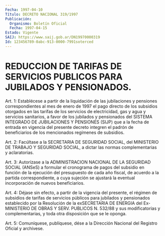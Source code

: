 ```yaml
---
Fecha: 1997-04-10
Título: DECRETO NACIONAL 319/1997
Publicación:
  Organismo: Boletín Oficial
  Fecha: 1997-04-15
Estado: Vigente
SAIJ: https://www.saij.gob.ar/DN19970000319
Id: 123456789-0abc-913-0000-7991soterced
---
```

# REDUCCION DE TARIFAS DE SERVICIOS PUBLICOS PARA JUBILADOS Y PENSIONADOS.

<a id="1"></a>
Art. 1: Establécese  a  partir de  la  liquidación  de  las jubilaciones y pensiones correspondientes  al  mes de enero de 1997 el pago directo de los subsidios otorgados en las  tarifas  de  los servicios  de  electricidad,  gas  y agua y servicios sanitarios, a favor  de  los jubilados y pensionados  del  SISTEMA  INTEGRADO  DE JUBILACIONES  Y  PENSIONES  (SIJP)  que  a  la  fecha de entrada en vigencia del presente decreto integren el padrón  de  beneficiarios de los mencionados regímenes de subsidios.

<a id="2"></a>
Art.  2:  Facúltase  a  la  SECRETARIA  DE SEGURIDAD SOCIAL,  del MINISTERIO  DE  TRABAJO  Y SEGURIDAD SOCIAL, a  dictar  las  normas complementarias y aclaratorias.

<a id="3"></a>
Art. 3: Autorízase a la ADMINISTRACION  NACIONAL  DE  LA SEGURIDAD SOCIAL  (ANSeS)  a formular el cronograma de pagos del subsidio  en función de la ejecución  del  presupuesto  de  cada  año fiscal, de acuerdo a la partida correspondiente, a cuya sujeción  se  ajustará la eventual incorporación de nuevos beneficiarios.

<a id="4"></a>
Art.  4: Déjase sin efecto, a partir de la vigencia del presente, el régimen  de  subsidios  de  tarifas  de  servicios públicos para jubilados  y  pensionados  establecido  por  la  Resolución  de  la exSECRETARIA DE ENERGIA del Ex-MINISTERIO DE OBRAS Y SERV. PUBLICOS N. 532/88  y  sus  modificatorias  y complementarias, y  toda  otra disposición que se le oponga.

<a id="5"></a>
Art. 5: Comuníquese, publíquese, dése  a la Dirección Nacional del Registro Oficial y archívese.